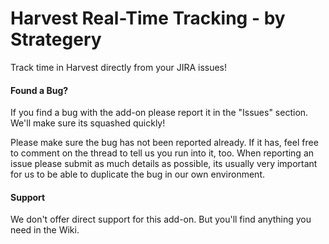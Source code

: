 Harvest Real-Time Tracking - by Strategery
=========================

Track time in Harvest directly from your JIRA issues!

#### Found a Bug?
If you find a bug with the add-on please report it in the "Issues" section. We'll make sure its squashed quickly! 

Please make sure the bug has not been reported already. If it has, feel free to comment on the thread to tell us 
you run into it, too. When reporting an issue please submit as much details as possible, its usually very important
for us to be able to duplicate the bug in our own environment.

#### Support
We don't offer direct support for this add-on. But you'll find anything you need in the Wiki.
